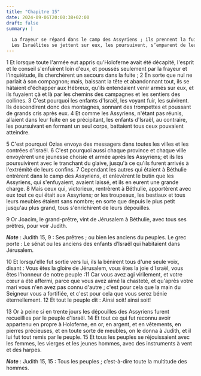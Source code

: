 ```yaml
---
title: "Chapitre 15"
date: 2024-09-06T20:00:38+02:00
draft: false
summary: |
  
  La frayeur se répand dans le camp des Assyriens ; ils prennent la fuite.
  Les Israélites se jettent sur eux, les poursuivent, s’emparent de leurs dépouilles, et donnent à Judith celles d’Holoferne
---
```



1 Et lorsque toute l'armée eut appris qu'Holoferne avait été décapité, l'esprit et le conseil s'enfuirent loin d'eux, et poussés seulement par la frayeur et l'inquiétude, ils cherchèrent un secours dans la fuite ; 2 En sorte que nul ne parlait à son compagnon; mais, baissant la tête et abandonnant tout, ils se hâtaient d'échapper aux Hébreux, qu'ils entendaient venir armés sur eux, et ils fuyaient çà et là par les chemins des campagnes et les sentiers des collines. 3 C'est pourquoi les enfants d'Israël, les voyant fuir, les suivirent. Ils descendirent donc des montagnes, sonnant des trompettes et poussant de grands cris après eux. 4 Et comme les Assyriens, n'étant pas réunis, allaient dans leur fuite en se précipitant, les enfants d'Israël, au contraire, les poursuivant en formant un seul corps, battaient tous ceux pouvaient atteindre.


5 C'est pourquoi Ozias envoya des messagers dans toutes les villes et les contrées d'Israël. 6 C'est pourquoi aussi chaque province et chaque ville envoyèrent une jeunesse choisie et armée après les Assyriens; et ils les poursuivirent avec le tranchant du glaive, jusqu'à ce qu'ils furent arrivés à l'extrémité de leurs confins. 7 Cependant les autres qui étaient à Béthulie entrèrent dans le camp des Assyriens, et enlevèrent le butin que les Assyriens, qui s'enfuyaient, avaient laissé, et ils en eurent une grande charge. 8 Mais ceux qui, victorieux, rentrèrent à Béthulie, apportèrent avec eux tout ce qui était aux Assyriens; or les troupeaux, les bestiaux et tous leurs meubles étaient sans nombre; en sorte que depuis le plus petit jusqu'au plus grand, tous s'enrichirent de leurs dépouilles.


9 Or Joacim, le grand-prêtre, vint de Jérusalem à Béthulie, avec tous ses prêtres, pour voir Judith.

***Note*** :  Judith 15, 9 : Ses prêtres ; ou bien les anciens du peuples. Le grec porte : Le sénat ou les anciens des enfants d’Israël qui habitaient dans Jérusalem.

10 Et lorsqu'elle fut sortie vers lui, ils la bénirent tous d'une seule voix, disant : Vous êtes la gloire de Jérusalem, vous êtes la joie d'Israël, vous êtes l'honneur de notre peuple :11 Car vous avez agi virilement, et votre cœur a été affermi, parce que vous avez aimé la chasteté, et qu'après votre mari vous n'en avez pas connu d'autre ; c'est pour cela que la main du Seigneur vous a fortifiée, et c'est pour cela que vous serez bénie éternellement. 12 Et tout le peuple dit : Ainsi soit! ainsi soit!


13 Or à peine si en trente jours les dépouilles des Assyriens furent recueillies par le peuple d'Israël. 14 Et tout ce qui fut reconnu avoir appartenu en propre à Holoferne, en or, en argent, et en vêtements, en pierres précieuses, et en toute sorte de meubles, on le donna à Judith, et il lui fut tout remis par le peuple. 15 Et tous les peuples se réjouissaient avec les femmes, les vierges et les jeunes hommes, avec des instruments à vent et des harpes.

***Note*** :  Judith 15, 15 : Tous les peuples ; c’est-à-dire toute la multitude des hommes.

